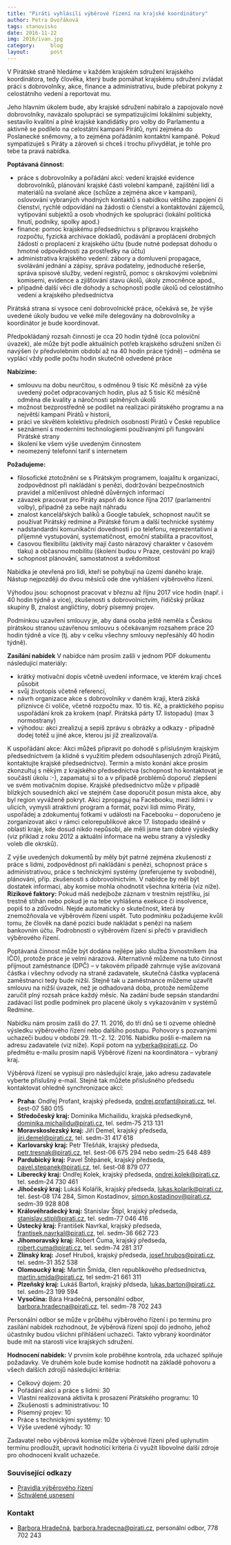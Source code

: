 ```yaml
---
title: "Piráti vyhlásili výběrové řízení na krajské koordinátory"
author: Petra Dvořáková
tags: stanovisko
date: 2016-11-22
img: 2016/ivan.jpg
category:     blog
layout:       post
---
```


V Pirátské straně hledáme v každém krajském sdružení krajského koordinátora, tedy člověka, který bude pomáhat krajskému sdružení zvládat práci s dobrovolníky, akce, finance a administrativu, bude přebírat pokyny z celostátního vedení a reportovat mu.

Jeho hlavním úkolem bude, aby krajské sdružení nabíralo a zapojovalo nové dobrovolníky, navázalo spolupráci se sympatizujícími lokálními subjekty, sestavilo kvalitní a plné krajské kandidátky pro volby do Parlamentu a aktivně se podílelo na celostátní kampani Pirátů, nyní zejména do Poslanecké sněmovny, a to zejména pořádáním kontaktní kampaně. Pokud sympatizuješ s Piráty a zároveň si chceš i trochu přivydělat, je tohle pro tebe ta pravá nabídka.

**Poptávaná činnost:**

* práce s dobrovolníky a pořádání akcí: vedení krajské evidence dobrovolníků, plánování krajské části volební kampaně, zajištění lidí a materiálů na svolané akce (schůze a zejména akce v kampani), oslovování vybraných vhodných kontaktů s nabídkou většího zapojení či členství, rychlé odpovídání na žádosti o členství a kontaktování zájemců, vytipování subjektů a osob vhodných ke spolupráci (lokální politická hnutí, podniky, spolky apod.)
* finance: pomoc krajskému předsednictvu s přípravou krajského rozpočtu, fyzická archivace dokladů, podávání a proplácení drobných žádostí o proplacení z krajského účtu (bude nutné podepsat dohodu o hmotné odpovědnosti za prostředky na účtu)
* administrativa krajského vedení: zábory a domluvení propagace, svolávání jednání a zápisy, správa podatelny, jednoduché rešerše, správa spisové služby, vedení registrů, pomoc s okrskovými volebními komisemi, evidence a zjišťování stavu úkolů, úkoly zmocněnce apod.,
* případně další věci dle dohody a schopností podle úkolů od celostátního vedení a krajského předsednictva

Pirátská strana si vysoce cení dobrovolnické práce, očekává se, že výše uvedené úkoly budou ve velké míře delegovány na dobrovolníky a koordinátor je bude koordinovat.

Předpokládaný rozsah činnosti je cca 20 hodin týdně (cca poloviční úvazek), ale může být podle aktuálních potřeb krajského sdružení snížen či navýšen (v předvolebním období až na 40 hodin práce týdně) – odměna se vyplácí vždy podle počtu hodin skutečně odvedené práce

**Nabízíme:**

*  smlouvu na dobu neurčitou, s odměnou 9 tisíc Kč měsíčně za výše uvedený počet odpracovaných hodin, plus až 5 tisíc Kč měsíčně odměna dle kvality a náročnosti splněných úkolů
* možnost bezprostředně se podílet na realizaci pirátského programu a na největší kampani Pirátů v historii,
* práci ve skvělém kolektivu předních osobností Pirátů v České republice
* seznámení s moderními technologiemi používanými při fungování Pirátské strany
* školení ke všem výše uvedeným činnostem
* neomezený telefonní tarif s internetem

**Požadujeme:**

* filosofické ztotožnění se s Pirátským programem, loajalitu k organizaci, zodpovědnost při nakládání s penězi, dodržování bezpečnostních pravidel a mlčenlivost ohledně důvěrných informací
* závazek pracovat pro Piráty aspoň do konce října 2017 (parlamentní volby), případně za sebe najít náhradu
* znalost kancelářských balíků a Google tabulek, schopnost naučit se používat Pirátský redmine a Pirátské fórum a další technické systémy
* nadstandardní komunikační dovednosti i po telefonu, reprezentativní a příjemné vystupování, systematičnost, emoční stabilita a pracovitost,
* časovou flexibilitu (aktivity mají často nárazový charakter v časovém tlaku) a občasnou mobilitu (školení budou v Praze, cestování po kraji)
* schopnost plánování, samostatnost a svědomitost

Nabídka je otevřená pro lidi, kteří se pohybují na území daného kraje. Nástup nejpozději do dvou měsíců ode dne vyhlášení výběrového řízení.

Výhodou jsou: schopnost pracovat v březnu až říjnu 2017 více hodin (např. i 40 hodin týdně a více), zkušenosti s dobrovolnictvím, řidičský průkaz skupiny B, znalost angličtiny, dobrý písemný projev.

Podmínkou uzavření smlouvy je, aby daná osoba ještě neměla s Českou pirátskou stranou uzavřenou smlouvu s očekávaným rozsahem práce 20 hodin týdně a více (tj. aby v celku všechny smlouvy nepřesáhly 40 hodin týdně).

**Zasílání nabídek** V nabídce nám prosím zašli v jednom PDF dokumentu následující materiály:

* krátký motivační dopis včetně uvedení informace, ve kterém kraji chceš působit
* svůj životopis včetně referencí,
* návrh organizace akce s dobrovolníky v daném kraji, která získá příznivce či voliče, včetně rozpočtu max. 10 tis. Kč, a praktického popisu uspořádání krok za krokem (např. Pirátská párty 17. listopadu) (max 3 normostrany)
* výhodou: akci zrealizuj a sepiš zprávu s obrázky a odkazy - případně dodej totéž u jiné akce, kterou jsi již zrealizoval/a.

K uspořádání akce: Akci můžeš připravit po dohodě s příslušným krajským předsednictvem (a klidně s využitím předem odsouhlasených zdrojů Pirátů, kontaktujte krajské předsednictvo). Termín a místo konání akce prosím zkonzultuj s někým z krajského předsednictva (schopnost ho kontaktovat je součástí úkolu :-), zapamatuj si to a v případě problémů doporuč zlepšení ve svém motivačním dopise.  Krajské předsednictvo může v případě blízkých sousedních akcí ve stejném čase doporučit posun místa akce, aby byl region vyváženě pokryt. Akci zpropaguj na Facebooku, mezi lidmi i v ulicích, vymysli atraktivní program a formát, pozvi lidi mimo Piráty, uspořádej a zdokumentuj fotkami v události na Facebooku – doporučeno je zorganizovat akci v rámci celorepublikové akce 17. listopadu ideálně v oblasti kraje, kde dosud nikdo nepůsobí, ale měli jsme tam dobré výsledky (viz příklad z roku 2012 a aktuální informace na webu strany a výsledky voleb dle okrsků).

Z výše uvedených dokumentů by měly být patrné zejména zkušenosti z práce s lidmi, zodpovědnost při nakládání s penězi, schopnost práce s administrativou, práce s technickými systémy (preferujeme ty svobodné), plánování, příp. zkušenosti s dobrovolnictvím. V nabídce by měl být dostatek informací, aby komise mohla ohodnotit všechna kritéria (viz níže). **Rizikové faktory:** Pokud máš nedejbože záznam v trestním rejstříku, jsi trestně stíhán nebo pokud je na tebe vyhlášena exekuce či insolvence, popiš to a zdůvodni. Nejde automaticky o skutečnost, která by znemožňovala ve výběrovém řízení uspět. Tuto podmínku požadujeme kvůli tomu, že člověk na dané pozici bude nakládat s penězi na našem bankovním účtu. Podrobnosti o výběrovém řízení si přečti v pravidlech výběrového řízení.

Poptávaná činnost může být dodána nejlépe jako služba živnostníkem (na IČO), protože práce je velmi nárazová. Alternativně můžeme na tuto činnost přijmout zaměstnance (DPČ) – v takovém případě zahrnuje výše avizovaná částka i všechny odvody na straně zadavatele, skutečná částka vyplacená zaměstnanci tedy bude nižší. Stejně tak u zaměstnance můžeme uzavřít smlouvu na nižší úvazek, než je odhadovaná doba, protože nemůžeme zaručit plný rozsah práce každý měsíc. Na zadání bude sepsán standardní zadávací list podle podmínek pro placené úkoly s vykazováním v systémů Redmine.

Nabídku nám prosím zašli do 27. 11. 2016, do tří dnů se ti ozveme ohledně výsledku výběrového řízení nebo dalšího postupu. Pohovory s pozvanými uchazeči budou v období 29. 11.–2. 12. 2016. Nabídku pošli e-mailem na adresu zadavatele (viz níže). Kopii potom na vyberka@pirati.cz. Do předmětu e-mailu prosím napiš Výběrové řízení na koordinátora – vybraný kraj.

Výběrová řízení se vypisují pro následující kraje, jako adresu zadavatele vyberte příslušný e-mail. Stejně tak můžete příslušného předsedu kontaktovat ohledně synchronizace akcí:

* **Praha**: Ondřej Profant, krajský předseda, ondrej.profant@pirati.cz, tel. šest-07 580 015
* **Středočeský kraj:** Dominika Michailidu, krajská předsedkyně, dominika.michailidu@pirati.cz, tel. sedm-75 213 131
* **Moravskoslezský kraj:** Jiří Demel, krajský předseda, jiri.demel@pirati.cz, tel. sedm-31 417 618
* **Karlovarský kraj:** Petr Třešňák, krajský předseda, petr.tresnak@pirati.cz, tel. šest-06 675 294 nebo sedm-25 648 489
* **Pardubický kraj:** Pavel Štěpánek, krajský předseda, pavel.stepanek@pirati.cz, tel. šest-08 879 077
* **Liberecký kraj:** Ondřej Kolek, krajský předseda, ondrej.kolek@pirati.cz, tel. sedm-24 730 461
* **Jihočeský kraj:** Lukáš Kolářík, krajský předseda, lukas.kolarik@pirati.cz, tel. šest-08 174 284, Simon Kostadinov, simon.kostadinov@pirati.cz, sedm-39 928 808
* **Královéhradecký kraj:** Stanislav Štipl, krajský předseda, stanislav.stipl@pirati.cz, tel. sedm-77 046 416
* **Ústecký kraj:** František Navrkal, krajský předseda, frantisek.navrkal@pirati.cz, tel. sedm-36 662 723
* **Jihomoravský kraj:** Róbert Čuma, krajský předseda, robert.cuma@pirati.cz, tel. sedm-74 281 317
* **Zlínský kraj:** Josef Hruboš, krajský předseda, josef.hrubos@pirati.cz, tel. sedm-31 352 538
* **Olomoucký kraj:** Martin Šmída, člen republikového předsednictva, martin.smida@pirati.cz, tel sedm-21 661 311
* **Plzeňský kraj:** Lukáš Bartoň, krajský přdseda, lukas.barton@pirati.cz, tel. sedm-23 199 594
* **Vysočina:** Bára Hradečná, personální odbor, barbora.hradecna@pirati.cz, tel. sedm-78 702 243

Personální odbor se může v průběhu výběrového řízení i po termínu pro zasílání nabídek rozhodnout, že výběrová řízení spojí do jednoho, jehož účastníky budou všichni přihlášení uchazeči. Takto vybraný koordinátor bude mít na starosti více krajských sdružení.

**Hodnocení nabídek:** V prvním kole proběhne kontrola, zda uchazeč splňuje požadavky. Ve druhém kole bude komise hodnotit na základě pohovoru a všech dalších zdrojů následující kritéria:

* Celkový dojem: 20 
* Pořádání akcí a práce s lidmi: 30 
* Vlastní realizovaná aktivita k prosazení Pirátského programu: 10 
* Zkušenosti s administrativou: 10 
* Písemný projev:	10 
* Práce s technickými systémy: 10 
* Výše uvedené výhody: 10 

Zadavatel nebo výběrová komise může výběrové řízení před uplynutím termínu prodloužit, upravit hodnotící kritéria či využít libovolné další zdroje pro ohodnocení kvalit uchazeče.

### Související odkazy

* [Pravidla výběrového řízení](https://github.com/pirati-cz/KlubPraha/blob/master/vyberka/krajsky-koordinator/pravidla.md)
* [Schválené usnesení](https://github.com/pirati-cz/KlubPraha/blob/master/vyberka/krajsky-koordinator/usneseni.md)

### Kontakt

* [Barbora Hradečná](https://www.pirati.cz/lide/barbora_hradecna), [barbora.hradecna@pirati.cz](mailto:barbora.hradecna@pirati.cz), personální odbor, 778 702 243
